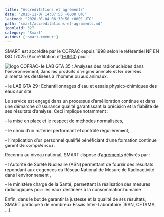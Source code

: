 ```yaml
---
title: "Accréditations et agréments"
date: "2013-11-07 14:07:55 +0000 UTC"
lastmod: "2020-08-04 06:30:50 +0000 UTC"
path: "smart/accreditations-et-agrements.md"
joomlaid: 327
category: "Smart"
asides: ["Smart.+menu+"]
---
```

SMART est accrédité par le COFRAC depuis 1998 selon le référentiel NF EN ISO 17025 (Accréditation n°[1-0910](http://www.cofrac.fr/annexes/sect1/1-0910.pdf)) pour :

![logo COFRAC](images/SMART/logo_COFRAC.png)\- le LAB GTA 35 : Analyses des radionucléides dans l'environnement, dans les produits d'origine animale et les denrées alimentaires destinées à l'homme ou aux animaux.

\- le LAB GTA 29 : Echantillonnages d'eau et essais physico-chimiques des eaux sur site.

Le service est engagé dans un processus d’amélioration continue et dans une démarche d’assurance qualité garantissant la précision et la fiabilité de ses résultats d’analyse. Ceci implique notamment :

\- la mise en place et le respect de méthodes normalisées,

\- le choix d’un matériel performant et contrôlé régulièrement,

\- l’implication d’un personnel qualifié bénéficiant d’une formation continue garant de compétences.

Reconnu au niveau national, SMART dispose d’[agréments](images/SMART/Agrements_Subatech_07-2020.pdf) délivrés par :

\- l’Autorité de Sûreté Nucléaire (ASN) permettant de fournir des résultats répondant aux exigences du Réseau National de Mesure de Radioactivité dans l’environnement ,

\- le ministère chargé de la Santé, permettant la réalisation des mesures radiologiques pour les eaux destinées à la consommation humaine

Enfin, dans le but de garantir la justesse et la qualité de ses résultats, SMART participe à de nombreux Essais Inter-Laboratoire (IRSN, CETAMA, …).
